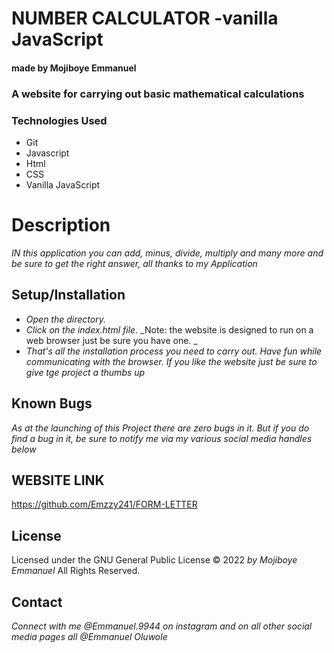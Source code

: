 # NUMBER CALCULATOR -vanilla JavaScript

#### made by Mojiboye Emmanuel

### A website for carrying out basic mathematical calculations

### Technologies Used
* Git
* Javascript
* Html
* CSS
* Vanilla JavaScript

# Description
_IN this application you can add, minus, divide, multiply and many more and be sure to get the right answer, all thanks to my Application_

## Setup/Installation
* _Open the directory._
* _Click on the index.html file._
_Note: the website is designed to run on a web browser just be sure you have one. _
* _That's all the installation process you need to carry out. Have fun while communicating with the browser. If you like the website just be sure to give tge project a thumbs up_

## Known Bugs
_As at the launching of this Project there are zero bugs in it. But if you do find a bug in it, be sure to notify me via my various social media handles below_

## WEBSITE LINK
https://github.com/Emzzy241/FORM-LETTER

## License 
Licensed under the GNU General Public License 
© 2022 _by Mojiboye Emmanuel_ All Rights Reserved.

## Contact
_Connect with me @Emmanuel.9944 on instagram and on all other social media pages all @Emmanuel Oluwole_
